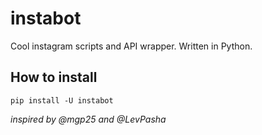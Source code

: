 # instabot
Cool instagram scripts and API wrapper. Written in Python.

## How to install
```pip install -U instabot```

_inspired by @mgp25 and @LevPasha_
